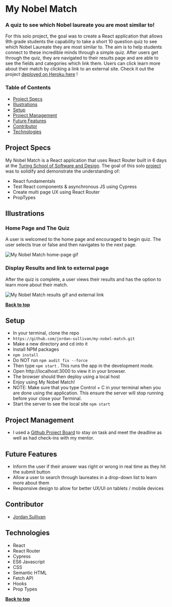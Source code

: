 # My Nobel Match
### A quiz to see which Nobel laureate you are most similar to! 

For this solo project, the goal was to create a React application that allows 9th grade students the capability to take a short 10 question quiz to see which Nobel Laureate they are most similar to. The aim is to help students connect to these incredible minds through a simple quiz. After users get through the quiz, they are navigated to their results page and are able to see the fields and categories which link them. Users can click learn more about their match by clicking a link to an external site. Check it out the project [deployed on Heroku here](https://my-nobel-match.herokuapp.com/) !

### Table of Contents
- [Project Specs](#project-specs)
- [Illustrations](#illustrations)
- [Setup](#setup)
- [Project Management](#project-management)
- [Future Features](#future-features)
- [Contributor](#contributors)
- [Technologies](#technologies)


## Project Specs

My Nobel Match is a React application that uses React Router built in 6 days at the [Turing School of Software and Design](https://turing.edu/). The goal of this solo [project](https://frontend.turing.edu/projects/module-3/showcase.html) was to solidify and demonstrate the understanding of:

- React fundamentals
- Test React components & asynchronous JS using Cypress
- Create multi page UX using React Router
- PropTypes


## Illustrations

### Home Page and The Quiz
A user is welcomed to the home page and encouraged to begin quiz. The user selects true or false and then navigates to the next page. 

![My Nobel Match home-page gif](https://media.giphy.com/media/jX6LN52LF89CturCJS/giphy.gif)

### Display Results and link to external page
After the quiz is complete, a user views their results and has the option to learn more about their match.

![My Nobel Match results gif and external link](https://media.giphy.com/media/t6xkInpM0C1jphhcvT/giphy.gif)

**[Back to top](#table-of-contents)**

## Setup

- In your terminal, clone the repo
- `https://github.com/jordan-sullivan/my-nobel-match.git`
- Make a new directory and cd into it
- Install NPM packages
- `npm install`
- Do NOT run `npm audit fix --force`
- Then type `npm start` . This runs the app in the development mode.
- Open http://localhost:3000 to view it in your browser.
- The browser should then deploy using a local host
- Enjoy using My Nobel Match!
- NOTE: Make sure that you type Control + C in your terminal when you are done using the application. This ensure the server will stop running before your close your Terminal.
- Start the server to see the local site `npm start`


## Project Management

- I used a [Github Project Board](https://github.com/users/jordan-sullivan/projects/11) to stay on task and meet the deadline as well as had check-ins with my mentor. 

## Future Features

- Inform the user if their answer was right or wrong in real time as they hit the submit button
- Allow a user to search through laureates in a drop-down list to learn more about them 
- Responsive design to allow for better UX/UI on tablets / mobile devices


## Contributor

- [Jordan Sullivan](https://github.com/jordan-sullivan)


## Technologies

- React
- React Router
- Cypress
- ES6 Javascript
- CSS
- Semantic HTML
- Fetch API
- Hooks
- Prop Types


**[Back to top](#table-of-contents)**